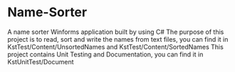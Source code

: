 # Name-Sorter
A name sorter Winforms application built by using C#
The purpose of this project is to read, sort and write the names from text files,
you can find it in KstTest/Content/UnsortedNames and KstTest/Content/SortedNames
This project contains Unit Testing and Documentation,
you can find it in KstUnitTest/Document
